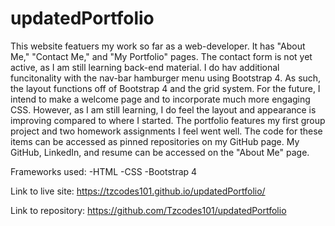 # updatedPortfolio

This website featuers my work so far as a web-developer. It has "About Me," "Contact Me," and "My Portfolio" pages. The contact form is not yet active, as I am still learning back-end material. I do hav additional funcitonality with the nav-bar hamburger menu using Bootstrap 4. As such, the layout functions off of Bootstrap 4 and the grid system. For the future, I intend to make a welcome page and to incorporate much more engaging CSS. However, as I am still learning, I do feel the layout and appearance is improving compared to where I started. The portfolio features my first group project and two homework assignments I feel went well. The code for these items can be accessed as pinned repositories on my GitHub page. My GitHub, LinkedIn, and resume can be accessed on the "About Me" page.

Frameworks used:
-HTML
-CSS
-Bootstrap 4

Link to live site: https://tzcodes101.github.io/updatedPortfolio/

Link to repository: https://github.com/Tzcodes101/updatedPortfolio
